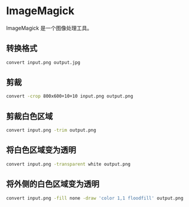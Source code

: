 # ImageMagick

ImageMagick 是一个图像处理工具。

## 转换格式

```sh
convert input.png output.jpg
```

## 剪裁

```sh
convert -crop 800x600+10+10 input.png output.png
```

## 剪裁白色区域

```sh
convert input.png -trim output.png
```

## 将白色区域变为透明

```sh
convert input.png -transparent white output.png
```

## 将外侧的白色区域变为透明

```sh
convert input.png -fill none -draw 'color 1,1 floodfill' output.png
```
